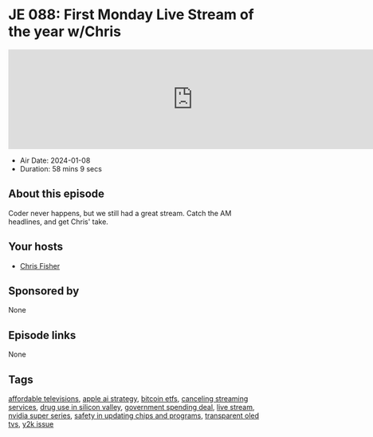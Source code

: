 # JE 088: First Monday Live Stream of the year w/Chris

<iframe src="https://player.fireside.fm/v2/WTrMvATU+gkoI6Wtj?theme=dark" width="740" height="200" frameborder="0" scrolling="no"></iframe>

* Air Date: 2024-01-08
* Duration: 58 mins 9 secs

## About this episode

Coder never happens, but we still had a great stream. Catch the AM headlines, and get Chris' take.

## Your hosts
* [Chris Fisher](https://extras.show/hosts/chrislas)

## Sponsored by

None



## Episode links

None



## Tags

[affordable televisions](https://extras.show/tags/affordable%20televisions), [apple ai strategy](https://extras.show/tags/apple%20ai%20strategy), [bitcoin etfs](https://extras.show/tags/bitcoin%20etfs), [canceling streaming services](https://extras.show/tags/canceling%20streaming%20services), [drug use in silicon valley](https://extras.show/tags/drug%20use%20in%20silicon%20valley), [government spending deal](https://extras.show/tags/government%20spending%20deal), [live stream](https://extras.show/tags/live%20stream), [nvidia super series](https://extras.show/tags/nvidia%20super%20series), [safety in updating chips and programs](https://extras.show/tags/safety%20in%20updating%20chips%20and%20programs), [transparent oled tvs](https://extras.show/tags/transparent%20oled%20tvs), [y2k issue](https://extras.show/tags/y2k%20issue)